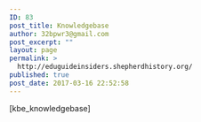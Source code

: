 ```yaml
---
ID: 83
post_title: Knowledgebase
author: 32bpwr3@gmail.com
post_excerpt: ""
layout: page
permalink: >
  http://eduguideinsiders.shepherdhistory.org/
published: true
post_date: 2017-03-16 22:52:58
---
```

[kbe_knowledgebase]